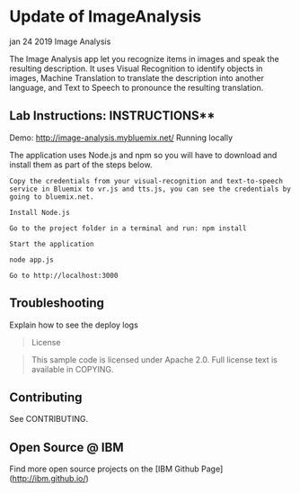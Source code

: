 # Update of ImageAnalysis
jan 24 2019
Image Analysis

The Image Analysis app let you recognize items in images and speak the resulting description. It uses Visual Recognition to identify objects in images, Machine Translation to translate the description into another language, and Text to Speech to pronounce the resulting translation.

## Lab Instructions: INSTRUCTIONS**

Demo: http://image-analysis.mybluemix.net/
Running locally

The application uses Node.js and npm so you will have to download and install them as part of the steps below.

    Copy the credentials from your visual-recognition and text-to-speech service in Bluemix to vr.js and tts.js, you can see the credentials by going to bluemix.net.

    Install Node.js

    Go to the project folder in a terminal and run: npm install

    Start the application

    node app.js

    Go to http://localhost:3000

## Troubleshooting

Explain how to see the deploy logs
>License

>This sample code is licensed under Apache 2.0. Full license text is available in COPYING.

## Contributing

See CONTRIBUTING.

## Open Source @ IBM

Find more open source projects on the [IBM Github Page] (http://ibm.github.io/)
